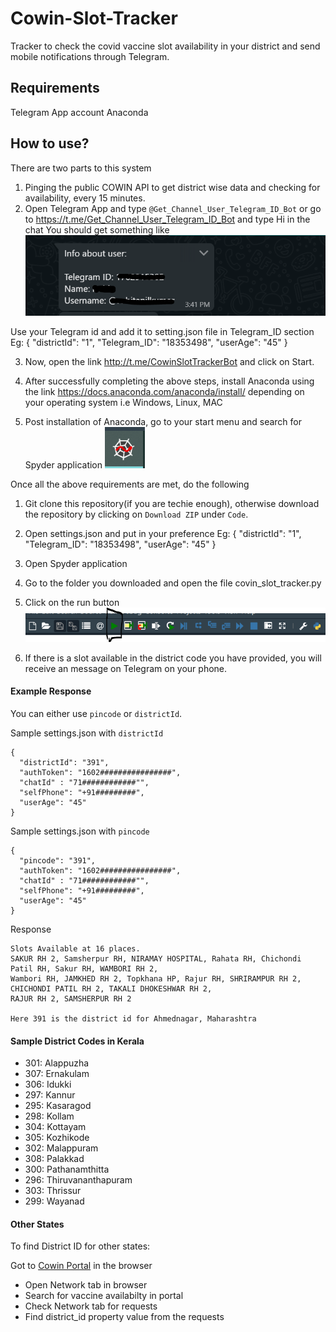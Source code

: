 # Cowin-Slot-Tracker
Tracker to check the covid vaccine slot availability in your district and send mobile notifications through Telegram.

## Requirements
Telegram App account
Anaconda

## How to use?
There are two parts to this system
1. Pinging the public COWIN API to get district wise data and checking for availability, every 15 minutes.
2. Open Telegram App and type `@Get_Channel_User_Telegram_ID_Bot` or go to https://t.me/Get_Channel_User_Telegram_ID_Bot and type Hi in the chat
You should get something like
![TeleGet](telegram_get_id.PNG)

Use your Telegram id and add it to setting.json file in Telegram_ID section
Eg:
{
  "districtId": "1",
  "Telegram_ID": "18353498",
  "userAge": "45"
}

3. Now, open the link http://t.me/CowinSlotTrackerBot and click on Start.
4. After successfully completing the above steps, install Anaconda using the link
https://docs.anaconda.com/anaconda/install/ depending on your operating system i.e Windows, Linux, MAC

5. Post installation of Anaconda, go to your start menu and search for Spyder application
![SpyderLogo](spyder_logo.PNG)


Once all the above requirements are met, do the following
1. Git clone this repository(if you are techie enough), otherwise download the repository by clicking on `Download ZIP` under `Code`.
2. Open settings.json and put in your preference
Eg:
{
  "districtId": "1",
  "Telegram_ID": "18353498",
  "userAge": "45"
}

3. Open Spyder application
4. Go to the folder you downloaded and open the file covin_slot_tracker.py
5. Click on the run button ![SpyderRun](spyder_run_button.PNG)
6. If there is a slot available in the district code you have provided, you will receive an message on Telegram on your phone.


#### Example Response
You can either use `pincode` or `districtId`.

Sample settings.json with `districtId`
```
{
  "districtId": "391",
  "authToken": "1602################",
  "chatId" : "71############"",
  "selfPhone": "+91#########",
  "userAge": "45"
}
```

Sample settings.json with `pincode`
```
{
  "pincode": "391",
  "authToken": "1602################",
  "chatId" : "71############"",
  "selfPhone": "+91#########",
  "userAge": "45"
}
```

Response
```
Slots Available at 16 places.
SAKUR RH 2, Samsherpur RH, NIRAMAY HOSPITAL, Rahata RH, Chichondi Patil RH, Sakur RH, WAMBORI RH 2,
Wambori RH, JAMKHED RH 2, Topkhana HP, Rajur RH, SHRIRAMPUR RH 2, CHICHONDI PATIL RH 2, TAKALI DHOKESHWAR RH 2,
RAJUR RH 2, SAMSHERPUR RH 2

Here 391 is the district id for Ahmednagar, Maharashtra
```

#### Sample District Codes in Kerala
- 301: Alappuzha
- 307: Ernakulam
- 306: Idukki
- 297: Kannur
- 295: Kasaragod
- 298: Kollam
- 304: Kottayam
- 305: Kozhikode
- 302: Malappuram
- 308: Palakkad
- 300: Pathanamthitta
- 296: Thiruvananthapuram
- 303: Thrissur
- 299: Wayanad

#### Other States
To find District ID for other states:

Got to [Cowin Portal](https://www.cowin.gov.in/home) in the browser
- Open Network tab in browser
- Search for vaccine availabilty in portal
- Check Network tab for requests
- Find district_id property value from the requests
